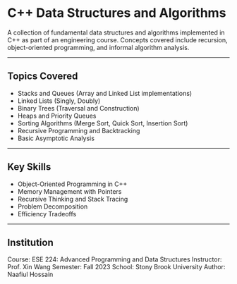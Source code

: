 # C++ Data Structures and Algorithms

A collection of fundamental data structures and algorithms implemented in C++ as part of an engineering course. Concepts covered include recursion, object-oriented programming, and informal algorithm analysis.

---

## Topics Covered

- Stacks and Queues (Array and Linked List implementations)
- Linked Lists (Singly, Doubly)
- Binary Trees (Traversal and Construction)
- Heaps and Priority Queues
- Sorting Algorithms (Merge Sort, Quick Sort, Insertion Sort)
- Recursive Programming and Backtracking
- Basic Asymptotic Analysis

---

## Key Skills

- Object-Oriented Programming in C++
- Memory Management with Pointers
- Recursive Thinking and Stack Tracing
- Problem Decomposition
- Efficiency Tradeoffs

---

## Institution 
Course: ESE 224: Advanced Programming and Data Structures
Instructor: Prof. Xin Wang
Semester: Fall 2023
School: Stony Brook University
Author: Naafiul Hossain



